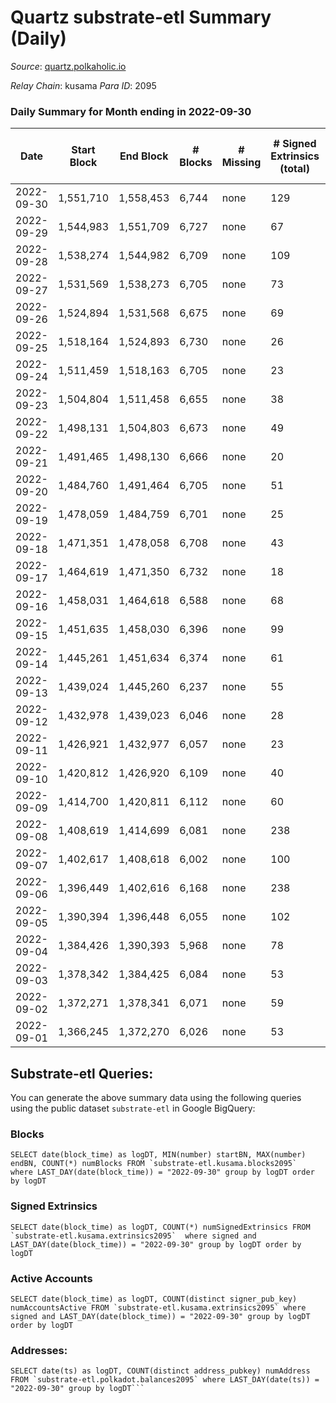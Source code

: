 # Quartz substrate-etl Summary (Daily)

_Source_: [quartz.polkaholic.io](https://quartz.polkaholic.io)

*Relay Chain*: kusama
*Para ID*: 2095



### Daily Summary for Month ending in 2022-09-30


| Date | Start Block | End Block | # Blocks | # Missing | # Signed Extrinsics (total) | # Active Accounts | # Addresses with Balances | # Events | # Transfers | # XCM Transfers In | # XCM Transfers Out |
| ---- | ----------- | --------- | -------- | --------- | --------------------------- | ----------------- | ------------------------- | -------- | ----------- | ------------------ | ------------------- |
| 2022-09-30 | 1,551,710 | 1,558,453 | 6,744 | none  | 129 | 32 | 18,607 | 15,424 | 17 ($716.37) | 4 ($87.30) | 5 ($85.53) |
| 2022-09-29 | 1,544,983 | 1,551,709 | 6,727 | none  | 67 | 23 |  | 14,834 | 13 ($300.16) | 3 ($35.64) | 1 ($0.02) |
| 2022-09-28 | 1,538,274 | 1,544,982 | 6,709 | none  | 109 | 43 |  | 15,101 | 32 ($2,630.40) | 4 ($110.45) |   |
| 2022-09-27 | 1,531,569 | 1,538,273 | 6,705 | none  | 73 | 44 |  | 14,776 | 30 ($732.55) | 5 ($99.75) | 1 ($25.15) |
| 2022-09-26 | 1,524,894 | 1,531,568 | 6,675 | none  | 69 | 48 |  | 14,827 | 19 ($1,131.10) | 1 ($9.12) | 2 ($40.61) |
| 2022-09-25 | 1,518,164 | 1,524,893 | 6,730 | none  | 26 | 7 |  | 14,582 | 6 ($1,047.64) |   | 4 ($441.99) |
| 2022-09-24 | 1,511,459 | 1,518,163 | 6,705 | none  | 23 | 12 |  | 14,497 | 7 ($626.07) | 1 ($15.72) | 2 ($273.94) |
| 2022-09-23 | 1,504,804 | 1,511,458 | 6,655 | none  | 38 | 11 |  | 14,569 | 5 ($796.03) | 4 ($75.82) |   |
| 2022-09-22 | 1,498,131 | 1,504,803 | 6,673 | none  | 49 | 15 |  | 14,676 | 12 ($1,019.93) | 2 ($154.81) | 3 ($295.73) |
| 2022-09-21 | 1,491,465 | 1,498,130 | 6,666 | none  | 20 | 9 |  | 14,417 | 7 ($492.81) | 3 ($273.75) |   |
| 2022-09-20 | 1,484,760 | 1,491,464 | 6,705 | none  | 51 | 20 |  | 14,727 | 11 ($930.24) | 2 ($216.57) | 1 ($119.89) |
| 2022-09-19 | 1,478,059 | 1,484,759 | 6,701 | none  | 25 | 12 |  | 14,523 | 6 ($1,301.35) |   | 3 ($153.86) |
| 2022-09-18 | 1,471,351 | 1,478,058 | 6,708 | none  | 43 | 16 |  | 14,662 | 7 ($829.53) | 1 ($4.10) | 3 ($359.67) |
| 2022-09-17 | 1,464,619 | 1,471,350 | 6,732 | none  | 18 | 10 |  | 14,551 | 3 ($104.33) |   | 1 ($6.83) |
| 2022-09-16 | 1,458,031 | 1,464,618 | 6,588 | none  | 68 | 29 |  | 14,560 | 34 ($3,229.87) | 1 ($82.01) | 8 ($554.06) |
| 2022-09-15 | 1,451,635 | 1,458,030 | 6,396 | none  | 99 | 20 |  | 14,331 | 77 ($13,602.11) | 1 ($2,520.77) | 4 ($347.68) |
| 2022-09-14 | 1,445,261 | 1,451,634 | 6,374 | none  | 61 | 19 |  | 14,112 | 15 ($2,513.24) | 6 ($417.89) | 1 ($95.91) |
| 2022-09-13 | 1,439,024 | 1,445,260 | 6,237 | none  | 55 | 16 |  | 13,902 | 20 ($4,181.34) | 1 ($23.64) | 2 ($37.12) |
| 2022-09-12 | 1,432,978 | 1,439,023 | 6,046 | none  | 28 | 14 | 18,460 | 13,141 | 1 ($16.23) | 1 ($9.72) |   |
| 2022-09-11 | 1,426,921 | 1,432,977 | 6,057 | none  | 23 | 10 |  | 13,134 | 4 ($559.04) | 1 ($97.31) | 1 ($95.91) |
| 2022-09-10 | 1,420,812 | 1,426,920 | 6,109 | none  | 40 | 18 |  | 13,395 | 13 ($1,968.42) | 4 ($413.84) | 1 ($15.64) |
| 2022-09-09 | 1,414,700 | 1,420,811 | 6,112 | none  | 60 | 24 | 18,453 | 13,550 | 6 ($1,152.17) | 1 ($467.08) | 1 ($79.93) |
| 2022-09-08 | 1,408,619 | 1,414,699 | 6,081 | none  | 238 | 30 | 18,446 | 14,716 | 21 ($2,522.04) | 8 ($913.83) | 3 ($319.71) |
| 2022-09-07 | 1,402,617 | 1,408,618 | 6,002 | none  | 100 | 25 | 18,441 | 13,614 |   | 1 ($32.20) |   |
| 2022-09-06 | 1,396,449 | 1,402,616 | 6,168 | none  | 238 | 45 | 18,429 | 14,864 | 29 ($2,517.57) | 11 ($1,345.19) | 1 ($149.12) |
| 2022-09-05 | 1,390,394 | 1,396,448 | 6,055 | none  | 102 | 23 | 18,419 | 13,621 | 68 ($5,568.13) | 3 ($525.99) | 7 ($945.22) |
| 2022-09-04 | 1,384,426 | 1,390,393 | 5,968 | none  | 78 | 24 | 18,387 | 13,283 | 24 ($6,114.18) | 1 ($13.19) | 9 ($1,499.02) |
| 2022-09-03 | 1,378,342 | 1,384,425 | 6,084 | none  | 53 | 17 | 18,380 | 13,394 | 29 ($31,312.58) | 7 ($501.44) | 1 ($331.26) |
| 2022-09-02 | 1,372,271 | 1,378,341 | 6,071 | none  | 59 | 24 | 18,374 | 13,406 | 11 ($2,771.01) | 3 ($312.30) | 2 ($109.38) |
| 2022-09-01 | 1,366,245 | 1,372,270 | 6,026 | none  | 53 | 19 | 18,372 | 13,283 | 21 ($1,405.06) | 7 ($362.01) | 3 ($214.66) |

## Substrate-etl Queries:
You can generate the above summary data using the following queries using the public dataset `substrate-etl` in Google BigQuery:


### Blocks
```
SELECT date(block_time) as logDT, MIN(number) startBN, MAX(number) endBN, COUNT(*) numBlocks FROM `substrate-etl.kusama.blocks2095`  where LAST_DAY(date(block_time)) = "2022-09-30" group by logDT order by logDT
```


### Signed Extrinsics
```
SELECT date(block_time) as logDT, COUNT(*) numSignedExtrinsics FROM `substrate-etl.kusama.extrinsics2095`  where signed and LAST_DAY(date(block_time)) = "2022-09-30" group by logDT order by logDT
```


### Active Accounts
```
SELECT date(block_time) as logDT, COUNT(distinct signer_pub_key) numAccountsActive FROM `substrate-etl.kusama.extrinsics2095` where signed and LAST_DAY(date(block_time)) = "2022-09-30" group by logDT order by logDT
```


### Addresses:
```
SELECT date(ts) as logDT, COUNT(distinct address_pubkey) numAddress FROM `substrate-etl.polkadot.balances2095` where LAST_DAY(date(ts)) = "2022-09-30" group by logDT```


